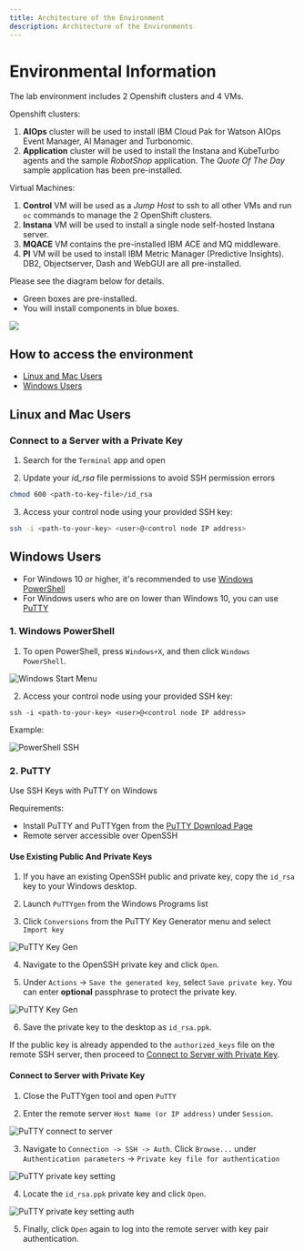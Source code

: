 ```yaml
---
title: Architecture of the Environment
description: Architecture of the Environments
---
```


# Environmental Information

The lab environment includes 2 Openshift clusters and 4 VMs.

Openshift clusters:

1. **AIOps** cluster will be used to install IBM Cloud Pak for Watson AIOps
   Event Manager, AI Manager and Turbonomic.
2. **Application** cluster will be used to install the Instana and KubeTurbo
   agents and the sample _RobotShop_ application. The _Quote Of The Day_ sample
   application has been pre-installed.

Virtual Machines:

1. **Control** VM will be used as a _Jump Host_ to ssh to all other VMs and run
   `oc` commands to manage the 2 OpenShift clusters.
2. **Instana** VM will be used to install a single node self-hosted Instana
   server.
3. **MQACE** VM contains the pre-installed IBM ACE and MQ middleware.
4. **PI** VM will be used to install IBM Metric Manager (Predictive Insights).
   DB2, Objectserver, Dash and WebGUI are all pre-installed.

Please see the diagram below for details.

- Green boxes are pre-installed.
- You will install components in blue boxes.

![](images/overview-env.png)

## How to access the environment

- [Linux and Mac Users](#linux-and-mac-users)
- [Windows Users](#windows-users)

## Linux and Mac Users

### Connect to a Server with a Private Key

1. Search for the `Terminal` app and open

2. Update your _id_rsa_ file permissions to avoid SSH permission errors

```sh
chmod 600 <path-to-key-file>/id_rsa
```

3. Access your control node using your provided SSH key:

```sh
ssh -i <path-to-your-key> <user>@<control node IP address>
```

## Windows Users

- For Windows 10 or higher, it's recommended to use
  [Windows PowerShell](#1.-windows-powershell)
- For Windows users who are on lower than Windows 10, you can use
  [PuTTY](#2.-putty)

### 1. Windows PowerShell

1. To open PowerShell, press `Windows+X`, and then click `Windows PowerShell`.

![Windows Start Menu](images/windowspowershell-1.png)

2. Access your control node using your provided SSH key:

```
ssh -i <path-to-your-key> <user>@<control node IP address>
```

Example:

![PowerShell SSH](images/windowspowershell-2.png)

### 2. PuTTY

Use SSH Keys with PuTTY on Windows

Requirements:

- Install PuTTY and PuTTYgen from the
  [PuTTY Download Page](https://www.chiark.greenend.org.uk/~sgtatham/putty/latest.html)
- Remote server accessible over OpenSSH

#### Use Existing Public And Private Keys

1. If you have an existing OpenSSH public and private key, copy the `id_rsa` key
   to your Windows desktop.

2. Launch `PuTTYgen` from the Windows Programs list

3. Click `Conversions` from the PuTTY Key Generator menu and select `Import key`

![PuTTY Key Gen](images/puttygen-1.png)

4. Navigate to the OpenSSH private key and click `Open`.

5. Under `Actions` -> `Save the generated key`, select `Save private key`. You
   can enter **optional** passphrase to protect the private key.

![PuTTY Key Gen](images/puttygen-2.png)

6. Save the private key to the desktop as `id_rsa.ppk`.

If the public key is already appended to the `authorized_keys` file on the
remote SSH server, then proceed to
[Connect to Server with Private Key](#connect-to-server-with-private-key).

#### Connect to Server with Private Key

1. Close the PuTTYgen tool and open `PuTTY`

2. Enter the remote server `Host Name (or IP address)` under `Session`.

![PuTTY connect to server](images/putty-1.png)

3. Navigate to `Connection -> SSH -> Auth`. Click `Browse...` under
   `Authentication parameters` -> `Private key file for authentication`

![PuTTY private key setting](images/putty-2.png)

4. Locate the `id_rsa.ppk` private key and click `Open`.

![PuTTY private key setting auth](images/putty-3.png)

5. Finally, click `Open` again to log into the remote server with key pair
   authentication.
